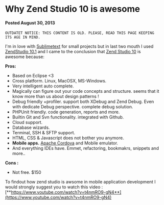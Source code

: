 # Why Zend Studio 10 is awesome
#### Posted August 30, 2013

`OUTDATET NOTICE: THIS CONTENT IS OLD. PLEASE, READ THIS PAGE KEEPING ITS AGE IN MIND.`

I'm in love with [Sublimetext](http://sublimetext.com/) for small projects but in last two mouth I used [ZendStudio 10.1](http://www.zend.com/en/products/studio/features) and I came to the conclusion that [Zend Studio 10](http://www.zend.com/en/products/studio/features) is awesome because:

**Pros:**

- Based on Eclipse <3
- Cross platform. Linux, MacOSX, MS-Windows.
- Very intelligent auto complete.
- Magically can figure out your code concepts and structure. seems that it know more than us about design patterns !
- Debug friendly +profiler. support both XDebug and Zend Debug. Even with dedicate Debug perspective. complete debug solution.
- PHPUnit friendly. code generation, reports and more.
- Builtin Git and Svn functionality. integrated with Github.
- Cloud support.
- Database wizards.
- Terminal, SSH & SFTP support.
- HTML, CSS & Javascript does not bother you anymore.
- **Mobile apps.** [Apache Cordova](http://cordova.apache.org/) and Mobile emulator.
- And everything IDEs have. Emmet, refactoring, bookmakrs, snippets and more..

**Cons :**

- Not free. $150


To findout how zend studio is awsome in mobile application development I would strongly suggest you to watch this video : [**https://www.youtube.com/watch?v=t4nmRO9-gN4**](https://www.youtube.com/watch?v=t4nmRO9-gN4)

